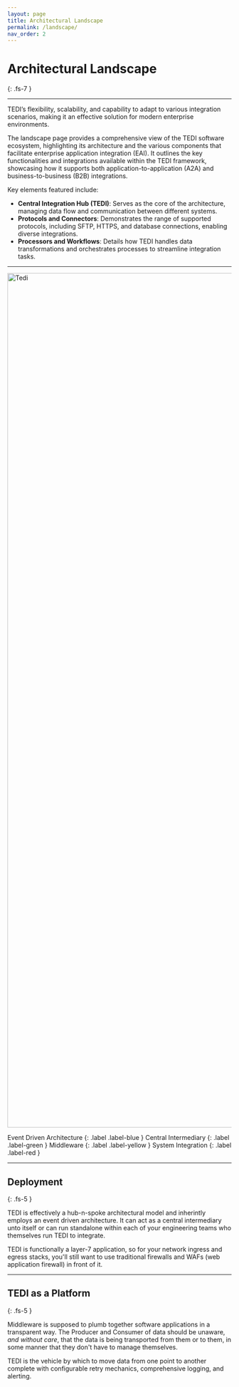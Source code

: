 ```yaml
---
layout: page
title: Architectural Landscape
permalink: /landscape/
nav_order: 2
---
```


# Architectural Landscape
{: .fs-7 }

---

TEDI’s flexibility, scalability, and capability to adapt to various integration scenarios, making it an effective solution for modern enterprise environments.

The landscape page provides a comprehensive view of the TEDI software ecosystem, highlighting its architecture and the various components that facilitate enterprise application integration (EAI). It outlines the key functionalities and integrations available within the TEDI framework, showcasing how it supports both application-to-application (A2A) and business-to-business (B2B) integrations.

Key elements featured include:

* **Central Integration Hub (TEDI)**: Serves as the core of the architecture, managing data flow and communication between different systems.
* **Protocols and Connectors**: Demonstrates the range of supported protocols, including SFTP, HTTPS, and database connections, enabling diverse integrations.
* **Processors and Workflows**: Details how TEDI handles data transformations and orchestrates processes to streamline integration tasks.

---

<img src="../../assets/images/adiag.png" alt="Tedi" height="1920" width="1080">


Event Driven Architecture
{: .label .label-blue } 
Central Intermediary
{: .label .label-green }
Middleware
{: .label .label-yellow }
System Integration
{: .label .label-red }

---



## **Deployment**
{: .fs-5 }

TEDI is effectively a hub-n-spoke architectural model and inherintly employs an event driven architecture. It can act as a central intermediary unto itself or
can run standalone within each of your engineering teams who themselves run TEDI to integrate.

TEDI is functionally a layer-7 application, so for your network ingress and egress stacks, you'll still want to use traditional firewalls and WAFs (web application firewall) in front of it.

---

## **TEDI as a Platform**
{: .fs-5 }

Middleware is supposed to plumb together software applications in a transparent way. The Producer and Consumer of data should be unaware, *and without care*, that the data is being transported from them or to them, in some manner that 
they don't have to manage themselves.

TEDI is the vehicle by which to move data from one point to another complete with configurable retry mechanics, comprehensive logging, and alerting.